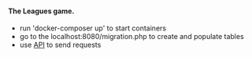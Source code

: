 #### The Leagues game.

- run 'docker-composer up' to start containers
- go to the localhost:8080/migration.php to create and populate tables
- use [API](https://app.getpostman.com/join-team?invite_code=7ab2d492a3ad58310421107faea5c8ce&ws=b26e2bfd-bf36-4342-ab81-f3094350cf3d) to send requests 

